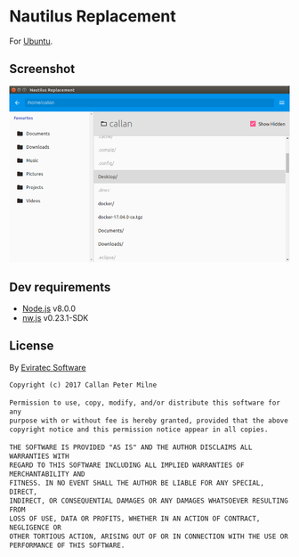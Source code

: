 # Nautilus Replacement

For [Ubuntu](https://www.ubuntu.com/).

## Screenshot

![alt text](https://github.com/eviratec/nautilus-replacement/raw/master/screenshot.png "Screenshot")

## Dev requirements

- [Node.js](https://www.nodejs.org) v8.0.0
- [nw.js](https://nwjs.io/) v0.23.1-SDK

## License

By [Eviratec Software](https://www.eviratec.com.au)

```
Copyright (c) 2017 Callan Peter Milne

Permission to use, copy, modify, and/or distribute this software for any
purpose with or without fee is hereby granted, provided that the above
copyright notice and this permission notice appear in all copies.

THE SOFTWARE IS PROVIDED "AS IS" AND THE AUTHOR DISCLAIMS ALL WARRANTIES WITH
REGARD TO THIS SOFTWARE INCLUDING ALL IMPLIED WARRANTIES OF MERCHANTABILITY AND
FITNESS. IN NO EVENT SHALL THE AUTHOR BE LIABLE FOR ANY SPECIAL, DIRECT,
INDIRECT, OR CONSEQUENTIAL DAMAGES OR ANY DAMAGES WHATSOEVER RESULTING FROM
LOSS OF USE, DATA OR PROFITS, WHETHER IN AN ACTION OF CONTRACT, NEGLIGENCE OR
OTHER TORTIOUS ACTION, ARISING OUT OF OR IN CONNECTION WITH THE USE OR
PERFORMANCE OF THIS SOFTWARE.
```
